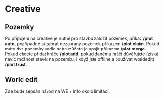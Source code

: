 # Creative

## Pozemky

Po připojení na creative je nutné pro stavbu založit pozemek, příkaz **/plot auto**, popřípadně si zabrat nezabraný pozemek příkazem **/plot claim**. Pokud máte dva pozemky vedle sebe můžete je spojit příkazem **/plot merge**. Pokud chcete přidat hráče **/plot add**, pokud danému hráči důvěřujete (získá navíc možnost stavět na pozemku, i když jste offline a používat worldedit) **/plot trust**.

## World edit 

Zde bude sepsán návod na WE + info okolo limítací.

